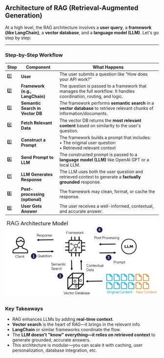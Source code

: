 ## **Architecture of RAG (Retrieval-Augmented Generation)**

At a high level, the RAG architecture involves a **user query**, a **framework (like LangChain)**, a **vector database**, and a **language model (LLM)**. Let's go step by step:

---

### **Step-by-Step Workflow**

| **Step** | **Component**                    | **What Happens**                                                                                                          |
| -------- | -------------------------------- | ------------------------------------------------------------------------------------------------------------------------- |
| 1️⃣      | **User**                         | The user submits a question like “How does your API work?”                                                                |
| 2️⃣      | **Framework (e.g., LangChain)**  | The question is passed to a framework that manages the full workflow. It handles coordination, routing, and logic.        |
| 3️⃣      | **Semantic Search in Vector DB** | The framework performs **semantic search** in a **vector database** to retrieve relevant chunks of information/documents. |
| 4️⃣      | **Fetch Relevant Data**          | The vector DB returns the **most relevant content** based on similarity to the user's question.                           |
| 5️⃣      | **Construct a Prompt**           | The framework builds a prompt that includes: <br> • The original user question <br> • Retrieved relevant context          |
| 6️⃣      | **Send Prompt to LLM**           | The constructed prompt is passed to a **language model (LLM)** like OpenAI GPT or a local LLM.                            |
| 7️⃣      | **LLM Generates Response**       | The LLM uses both the user question and retrieved context to generate a **factually grounded** response.                  |
| 8️⃣      | **Post-processing (optional)**   | The framework may clean, format, or cache the response.                                                                   |
| 9️⃣      | **User Gets Answer**             | The user receives a well-informed, contextual, and accurate answer.                                                       |

  <img src = "https://github.com/Pallavilathavadlamudi/GenerativeAI/blob/main/Assets/img-rag-architecture-model.jpg">

### **Key Takeaways**

* RAG enhances LLMs by adding **real-time context**.
* **Vector search** is the heart of RAG—it brings in the relevant info.
* **LangChain** or similar frameworks coordinate the flow.
* The **LLM doesn’t "know" everything—it relies on retrieved context** to generate grounded, accurate answers.
* This architecture is modular—you can scale it with caching, user personalization, database integration, etc.

